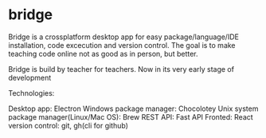 # bridge
Bridge is a crossplatform desktop app for easy package/language/IDE installation, code excecution and version control.
The goal is to make teaching code online not as good as in person, but better.

Bridge is build by teacher for teachers.
Now in its very early stage of development

Technologies:

Desktop app: Electron 
Windows package manager: Chocolotey
Unix system package manager(Linux/Mac OS): Brew
REST API: Fast API
Fronted: React
version control: git, gh(cli for github)

